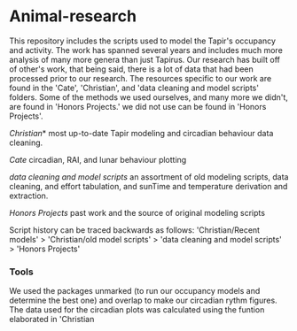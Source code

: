 # Animal-research
This repository includes the scripts used to model the Tapir's occupancy and activity. The work has spanned several years and includes
much more analysis of many more genera than just Tapirus. 
Our research has built off of other's work, that being said, there is a lot of data that had been processed prior to our research. The 
resources specific to our work are found in the 'Cate', 'Christian', and 'data cleaning and model scripts' folders. Some of the methods we used ourselves, and many more we didn't, are found in 'Honors Projects.'
we did not use can be found in 'Honors Projects'. 

*Christian** most up-to-date Tapir modeling and circadian behaviour data cleaning.

*Cate* circadian, RAI, and lunar behaviour plotting

*data cleaning and model scripts* an assortment of old modeling scripts, data cleaning, and effort tabulation, and sunTime and 
temperature derivation and extraction.

*Honors Projects* past work and the source of original modeling scripts 

Script history can be traced backwards as follows: 'Christian/Recent models' > 'Christian/old model scripts' > 'data cleaning and model scripts' > 'Honors Projects'

### Tools
We used the packages unmarked (to run our occupancy models and determine the best one) and overlap to make our circadian rythm figures. The data used for the circadian
plots was calculated using the funtion elaborated in 'Christian
